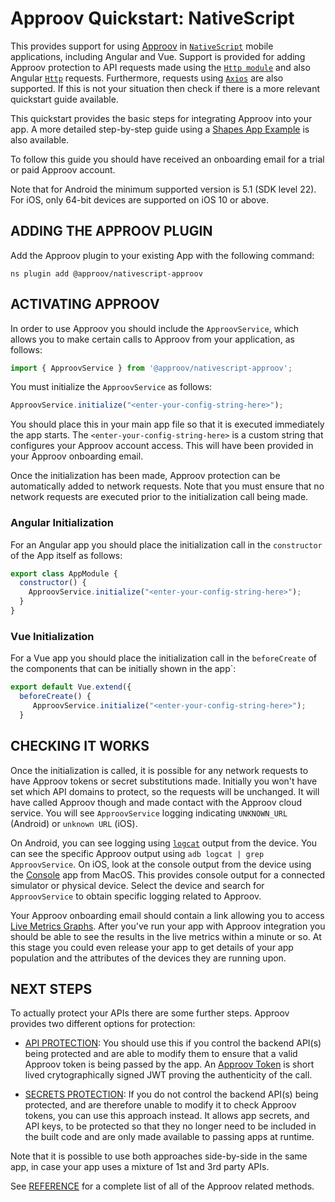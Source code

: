 # Approov Quickstart: NativeScript

This provides support for using [Approov](https://www.approov.io) in [`NativeScript`](https://docs.nativescript.org/) mobile applications, including Angular and Vue. Support is provided for adding Approov protection to API requests made using the [`Http module`](https://docs.nativescript.org/http.html) and also Angular [`Http`](https://v7.docs.nativescript.org/angular/ng-framework-modules/http) requests. Furthermore, requests using [`Axios`](https://axios-http.com/) are also supported. If this is not your situation then check if there is a more relevant quickstart guide available.

This quickstart provides the basic steps for integrating Approov into your app. A more detailed step-by-step guide using a [Shapes App Example](https://github.com/approov/quickstart-nativescript/blob/main/SHAPES-EXAMPLE.md) is also available.

To follow this guide you should have received an onboarding email for a trial or paid Approov account.

Note that for Android the minimum supported version is 5.1 (SDK level 22). For iOS, only 64-bit devices are supported on iOS 10 or above.

## ADDING THE APPROOV PLUGIN

Add the Approov plugin to your existing App with the following command:

```
ns plugin add @approov/nativescript-approov
```

## ACTIVATING APPROOV

In order to use Approov you should include the `ApproovService`, which allows you to make certain calls to Approov from your application, as follows:

```Javascript
import { ApproovService } from '@approov/nativescript-approov';
```

You must initialize the `ApproovService` as follows:

```Javascript
ApproovService.initialize("<enter-your-config-string-here>");
```

You should place this in your main app file so that it is executed immediately the app starts. The `<enter-your-config-string-here>` is a custom string that configures your Approov account access. This will have been provided in your Approov onboarding email.

Once the initialization has been made, Approov protection can be automatically added to network requests. Note that you must ensure that no network requests are executed prior to the initialization call being made.

### Angular Initialization

For an Angular app you should place the initialization call in the `constructor` of the App itself as follows:

```Javascript
export class AppModule {
  constructor() {
    ApproovService.initialize("<enter-your-config-string-here>");
  }
}
```

### Vue Initialization

For a Vue app you should place the initialization call in the `beforeCreate` of the components that can be initially shown in the app`:

```Javascript
export default Vue.extend({
  beforeCreate() {
     ApproovService.initialize("<enter-your-config-string-here>");
  }
```

## CHECKING IT WORKS
Once the initialization is called, it is possible for any network requests to have Approov tokens or secret substitutions made. Initially you won't have set which API domains to protect, so the requests will be unchanged. It will have called Approov though and made contact with the Approov cloud service. You will see `ApproovService` logging indicating `UNKNOWN_URL` (Android) or `unknown URL` (iOS).

On Android, you can see logging using [`logcat`](https://developer.android.com/studio/command-line/logcat) output from the device. You can see the specific Approov output using `adb logcat | grep ApproovService`. On iOS, look at the console output from the device using the [Console](https://support.apple.com/en-gb/guide/console/welcome/mac) app from MacOS. This provides console output for a connected simulator or physical device. Select the device and search for `ApproovService` to obtain specific logging related to Approov.

Your Approov onboarding email should contain a link allowing you to access [Live Metrics Graphs](https://approov.io/docs/latest/approov-usage-documentation/#metrics-graphs). After you've run your app with Approov integration you should be able to see the results in the live metrics within a minute or so. At this stage you could even release your app to get details of your app population and the attributes of the devices they are running upon.

## NEXT STEPS
To actually protect your APIs there are some further steps. Approov provides two different options for protection:

* [API PROTECTION](https://github.com/approov/quickstart-nativescript/blob/main/API-PROTECTION.md): You should use this if you control the backend API(s) being protected and are able to modify them to ensure that a valid Approov token is being passed by the app. An [Approov Token](https://approov.io/docs/latest/approov-usage-documentation/#approov-tokens) is short lived crytographically signed JWT proving the authenticity of the call.

* [SECRETS PROTECTION](https://github.com/approov/quickstart-nativescript/blob/main/SECRETS-PROTECTION.md): If you do not control the backend API(s) being protected, and are therefore unable to modify it to check Approov tokens, you can use this approach instead. It allows app secrets, and API keys, to be protected so that they no longer need to be included in the built code and are only made available to passing apps at runtime.

Note that it is possible to use both approaches side-by-side in the same app, in case your app uses a mixture of 1st and 3rd party APIs.

See [REFERENCE](https://github.com/approov/quickstart-nativescript/blob/main/REFERENCE.md) for a complete list of all of the Approov related methods.

